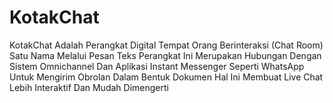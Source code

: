 # KotakChat
KotakChat Adalah Perangkat Digital Tempat Orang Berinteraksi (Chat Room) Satu Nama Melalui Pesan Teks
Perangkat Ini Merupakan Hubungan Dengan Sistem Omnichannel Dan Aplikasi Instant Messenger Seperti WhatsApp Untuk Mengirim Obrolan Dalam Bentuk Dokumen Hal Ini Membuat Live Chat Lebih Interaktif Dan Mudah Dimengerti 
